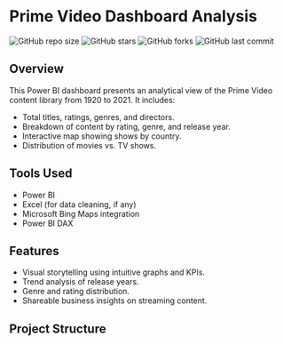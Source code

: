 # Prime Video Dashboard Analysis

![GitHub repo size](https://img.shields.io/github/repo-size/NudratAbbas/Prime-Video-Dashboard-Analysis)
![GitHub stars](https://img.shields.io/github/stars/NudratAbbas/Prime-Video-Dashboard-Analysis?style=social)
![GitHub forks](https://img.shields.io/github/forks/NudratAbbas/Prime-Video-Dashboard-Analysis?style=social)
![GitHub last commit](https://img.shields.io/github/last-commit/NudratAbbas/Prime-Video-Dashboard-Analysis)

## Overview

This Power BI dashboard presents an analytical view of the Prime Video content library from 1920 to 2021. It includes:

- Total titles, ratings, genres, and directors.
- Breakdown of content by rating, genre, and release year.
- Interactive map showing shows by country.
- Distribution of movies vs. TV shows.

## Tools Used

- Power BI
- Excel (for data cleaning, if any)
- Microsoft Bing Maps integration
- Power BI DAX

## Features

- Visual storytelling using intuitive graphs and KPIs.
- Trend analysis of release years.
- Genre and rating distribution.
- Shareable business insights on streaming content.

## Project Structure
